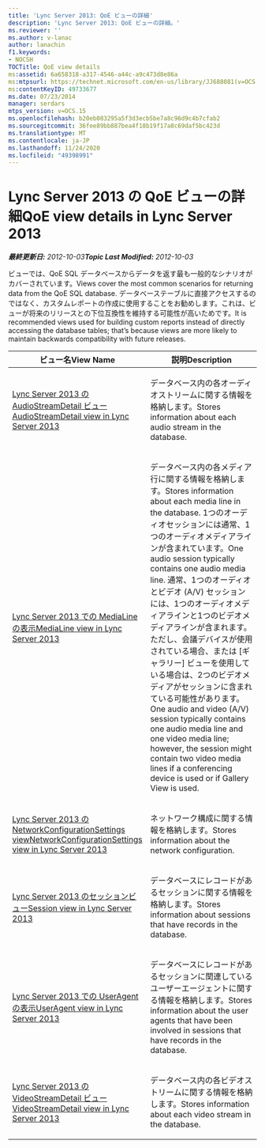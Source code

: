 ```yaml
---
title: 'Lync Server 2013: QoE ビューの詳細'
description: 'Lync Server 2013: QoE ビューの詳細。'
ms.reviewer: ''
ms.author: v-lanac
author: lanachin
f1.keywords:
- NOCSH
TOCTitle: QoE view details
ms:assetid: 6a658318-a317-4546-a44c-a9c473d8e86a
ms:mtpsurl: https://technet.microsoft.com/en-us/library/JJ688081(v=OCS.15)
ms:contentKeyID: 49733677
ms.date: 07/23/2014
manager: serdars
mtps_version: v=OCS.15
ms.openlocfilehash: b20eb083295a5f3d3ecb5be7a8c96d9c4b7cfab2
ms.sourcegitcommit: 36fee89bb887bea4f18b19f17a8c69daf5bc423d
ms.translationtype: MT
ms.contentlocale: ja-JP
ms.lasthandoff: 11/24/2020
ms.locfileid: "49398991"
---
```

# <a name="qoe-view-details-in-lync-server-2013"></a><span data-ttu-id="32df6-103">Lync Server 2013 の QoE ビューの詳細</span><span class="sxs-lookup"><span data-stu-id="32df6-103">QoE view details in Lync Server 2013</span></span>

<div data-xmlns="http://www.w3.org/1999/xhtml">

<div class="topic" data-xmlns="http://www.w3.org/1999/xhtml" data-msxsl="urn:schemas-microsoft-com:xslt" data-cs="https://msdn.microsoft.com/">

<div data-asp="https://msdn2.microsoft.com/asp">



</div>

<div id="mainSection">

<div id="mainBody"><span data-ttu-id="32df6-104">

<span> </span></span><span class="sxs-lookup"><span data-stu-id="32df6-104">

<span> </span></span></span>

<span data-ttu-id="32df6-105">_**最終更新日:** 2012-10-03_</span><span class="sxs-lookup"><span data-stu-id="32df6-105">_**Topic Last Modified:** 2012-10-03_</span></span>

<span data-ttu-id="32df6-106">ビューでは、QoE SQL データベースからデータを返す最も一般的なシナリオがカバーされています。</span><span class="sxs-lookup"><span data-stu-id="32df6-106">Views cover the most common scenarios for returning data from the QoE SQL database.</span></span> <span data-ttu-id="32df6-107">データベーステーブルに直接アクセスするのではなく、カスタムレポートの作成に使用することをお勧めします。これは、ビューが将来のリリースとの下位互換性を維持する可能性が高いためです。</span><span class="sxs-lookup"><span data-stu-id="32df6-107">It is recommended views used for building custom reports instead of directly accessing the database tables; that’s because views are more likely to maintain backwards compatibility with future releases.</span></span>


<table>
<colgroup>
<col style="width: 50%" />
<col style="width: 50%" />
</colgroup>
<thead>
<tr class="header">
<th><span data-ttu-id="32df6-108">ビュー名</span><span class="sxs-lookup"><span data-stu-id="32df6-108">View Name</span></span></th>
<th><span data-ttu-id="32df6-109">説明</span><span class="sxs-lookup"><span data-stu-id="32df6-109">Description</span></span></th>
</tr>
</thead>
<tbody>
<tr class="odd">
<td><p><span data-ttu-id="32df6-110"><a href="lync-server-2013-audiostreamdetail-view.md">Lync Server 2013 の AudioStreamDetail ビュー</a></span><span class="sxs-lookup"><span data-stu-id="32df6-110"><a href="lync-server-2013-audiostreamdetail-view.md">AudioStreamDetail view in Lync Server 2013</a></span></span></p></td>
<td><p><span data-ttu-id="32df6-111">データベース内の各オーディオストリームに関する情報を格納します。</span><span class="sxs-lookup"><span data-stu-id="32df6-111">Stores information about each audio stream in the database.</span></span></p></td>
</tr>
<tr class="even">
<td><p><span data-ttu-id="32df6-112"><a href="lync-server-2013-medialine-view.md">Lync Server 2013 での MediaLine の表示</a></span><span class="sxs-lookup"><span data-stu-id="32df6-112"><a href="lync-server-2013-medialine-view.md">MediaLine view in Lync Server 2013</a></span></span></p></td>
<td><p><span data-ttu-id="32df6-113">データベース内の各メディア行に関する情報を格納します。</span><span class="sxs-lookup"><span data-stu-id="32df6-113">Stores information about each media line in the database.</span></span> <span data-ttu-id="32df6-114">1つのオーディオセッションには通常、1つのオーディオメディアラインが含まれています。</span><span class="sxs-lookup"><span data-stu-id="32df6-114">One audio session typically contains one audio media line.</span></span> <span data-ttu-id="32df6-115">通常、1つのオーディオとビデオ (A/V) セッションには、1つのオーディオメディアラインと1つのビデオメディアラインが含まれます。ただし、会議デバイスが使用されている場合、または [ギャラリー] ビューを使用している場合は、2つのビデオメディアがセッションに含まれている可能性があります。</span><span class="sxs-lookup"><span data-stu-id="32df6-115">One audio and video (A/V) session typically contains one audio media line and one video media line; however, the session might contain two video media lines if a conferencing device is used or if Gallery View is used.</span></span></p></td>
</tr>
<tr class="odd">
<td><p><span data-ttu-id="32df6-116"><a href="lync-server-2013-networkconfigurationsettings-view.md">Lync Server 2013 の NetworkConfigurationSettings view</a></span><span class="sxs-lookup"><span data-stu-id="32df6-116"><a href="lync-server-2013-networkconfigurationsettings-view.md">NetworkConfigurationSettings view in Lync Server 2013</a></span></span></p></td>
<td><p><span data-ttu-id="32df6-117">ネットワーク構成に関する情報を格納します。</span><span class="sxs-lookup"><span data-stu-id="32df6-117">Stores information about the network configuration.</span></span></p></td>
</tr>
<tr class="even">
<td><p><span data-ttu-id="32df6-118"><a href="lync-server-2013-session-view.md">Lync Server 2013 のセッションビュー</a></span><span class="sxs-lookup"><span data-stu-id="32df6-118"><a href="lync-server-2013-session-view.md">Session view in Lync Server 2013</a></span></span></p></td>
<td><p><span data-ttu-id="32df6-119">データベースにレコードがあるセッションに関する情報を格納します。</span><span class="sxs-lookup"><span data-stu-id="32df6-119">Stores information about sessions that have records in the database.</span></span></p></td>
</tr>
<tr class="odd">
<td><p><span data-ttu-id="32df6-120"><a href="lync-server-2013-useragent-view.md">Lync Server 2013 での UserAgent の表示</a></span><span class="sxs-lookup"><span data-stu-id="32df6-120"><a href="lync-server-2013-useragent-view.md">UserAgent view in Lync Server 2013</a></span></span></p></td>
<td><p><span data-ttu-id="32df6-121">データベースにレコードがあるセッションに関連しているユーザーエージェントに関する情報を格納します。</span><span class="sxs-lookup"><span data-stu-id="32df6-121">Stores information about the user agents that have been involved in sessions that have records in the database.</span></span></p></td>
</tr>
<tr class="even">
<td><p><span data-ttu-id="32df6-122"><a href="lync-server-2013-videostreamdetail-view.md">Lync Server 2013 の VideoStreamDetail ビュー</a></span><span class="sxs-lookup"><span data-stu-id="32df6-122"><a href="lync-server-2013-videostreamdetail-view.md">VideoStreamDetail view in Lync Server 2013</a></span></span></p></td>
<td><p><span data-ttu-id="32df6-123">データベース内の各ビデオストリームに関する情報を格納します。</span><span class="sxs-lookup"><span data-stu-id="32df6-123">Stores information about each video stream in the database.</span></span></p></td>
</tr>
</tbody>
</table><span data-ttu-id="32df6-124">


</div>

<span> </span>

</div>

</div>

</span><span class="sxs-lookup"><span data-stu-id="32df6-124">


</div>

<span> </span>

</div>

</div>

</span></span></div>

